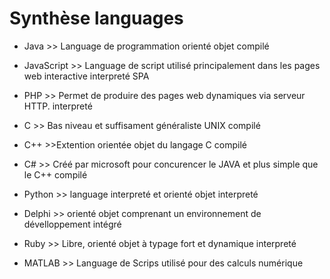 # Synthèse languages



- Java  >> Language de programmation orienté objet                                              compilé


- JavaScript >> Language de script utilisé  principalement dans les pages web interactive         interpreté        SPA


- PHP >> Permet de produire des pages web dynamiques via serveur HTTP.                          interpreté


- C >> Bas niveau et suffisament généraliste UNIX                                              compilé


- C++ >>Extention orientée objet du langage C                                                   compilé


- C# >> Créé par microsoft pour concurencer le JAVA et plus simple que le C++                   compilé


- Python >> language interpreté  et orienté objet                                               interpreté


- Delphi >> orienté objet comprenant un environnement de dévelloppement intégré


- Ruby >> Libre, orienté objet à typage fort et dynamique                                       interpreté


- MATLAB >> Language de Scrips utilisé pour des calculs numérique


